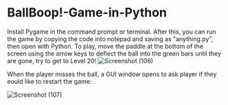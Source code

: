 # BallBoop!-Game-in-Python
Install Pygame in the command prompt or terminal. After this, you can run the game by copying the code into notepad and saving as "anything.py", then open with Python.
To play, move the paddle at the bottom of the screen using the arrow keys to deflect the ball into the green bars until they are gone, try to get to Level 20!
![Screenshot (106)](https://github.com/taurusloathe/BallBoop/assets/110080228/fdb43efe-18ed-475e-ae72-82ca9487199b)

When the player misses the ball, a GUI window opens to ask player if they eould like to restart the game:

![Screenshot (107)](https://github.com/taurusloathe/BallBoop/assets/110080228/ae2b0d26-49d3-4541-854a-82df07d88c18)
